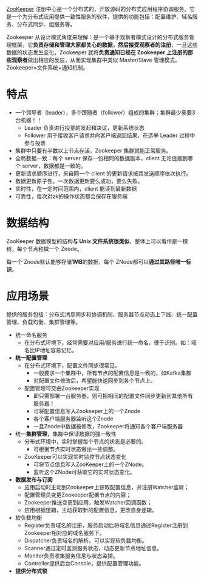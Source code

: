 [ZooKeeper](https://zookeeper.apache.org/) 注册中心是一个分布式的，开放源码的分布式应用程序协调服务。它是一个为分布式应用提供一致性服务的软件，提供的功能包括：配置维护、域名服务、分布式同步、组服务等。

Zookeeper 从设计模式角度来理解：是一个基于观察者模式设计的分布式服务管理框架，它**负责存储和管理大家都关心的数据，然后接受观察者的注册**，一旦这些数据的状态发生变化，Zookeeper 就将**负责通知已经在 Zookeeper 上注册的那些观察者**做出相应的反应，从而实现集群中类似 Master/Slave 管理模式。Zookeeper=文件系统+通知机制。

# 特点

- 一个领导者（leader），多个跟随者（follower）组成的集群；集群最少需要3台机器！！
  - Leader 负责进行投票的发起和决议，更新系统状态
  - Follower 用于接收客户请求并向客户端返回结果，在选举 Leader 过程中参与投票
- 集群中只要有半数以上节点存活，Zookeeper 集群就能正常服务。
- 全局数据一致：每个 server 保存一份相同的数据副本，client 无论连接到哪个 server，数据都是一致的。
- 更新请求顺序进行，来自同一个 client 的更新请求按其发送顺序依次执行。
- 数据更新原子性，一次数据更新要么成功，要么失败。
- 实时性，在一定时间范围内，client 能读到最新数据
- 可靠性，每次对zk的操作状态都会保存在服务端



# 数据结构

ZooKeeper 数据模型的结构**与 Unix 文件系统很类似**，整体上可以看作是一棵树，每个节点称做一个 Znode。

每一个 Znode默认能够存储**1MB**的数据，每个 ZNode都可以**通过其路径唯一标识**。



# 应用场景

提供的服务包括：分布式消息同步和协调机制、服务器节点动态上下线、统一配置管理、负载均衡、集群管理等。

- 统一命名服务
  - 在分布式环境下，经常需要对应用/服务进行统一命名，便于识别。如：域名比IP地址容易记忆。
- **统一配置管理**
  - 在分布式环境下，配置文件同步很常见。
    - 一般要求一个集群中，所有节点的配置信息是一致的，如Kafka集群
    - 对配置文件修改后，希望能快速同步到各个节点上。
  - 配置管理可交由Zookeeper实现
    - 即只需部署一台服务器，则可把相同的配置文件同步更新到其他所有服务器！
    - 可将配置信息写入Zookeeper上的一个Znode
    - 各个客户端服务器监听这个Znode
    - 一旦Znode中数据被修改，Zookeeper将通知各个客户端服务器
- 统一**集群管理**，集群中保证数据的强一致性
  - 分布式环境中，实时掌握每个节点的状态是必要的。
    - 可根据节点实时状态做出一些调整。
  - ZooKeeper可以实现实时监控节点状态变化
    - 可将节点信息写入ZooKeeper上的一个ZNode。
    - 监听这个ZNode可获取它的实时状态变化。
- **数据发布与订阅**
  - 应用启动时主动到Zookeeper上获取配置信息，并注册Watcher监听；
  - 配置管理员变更Zookeeper配置节点的内容；
  - Zookeeper推送变更到应用，触发Watcher回调函数；
  - 应用根据逻辑，主动获取新的配置信息，更改自身逻辑。
- 软负载均衡
  - Register负责域名的注册，服务启动后将域名信息通过Register注册到Zookeeper相对应的域名服务下。
  - Dispatcher负责域名的解析。可以实现软负载均衡。
  - Scanner通过定时监测服务状态，动态更新节点地址信息。
  - Monitor负责收集服务信息与状态监控。
  - Controller提供后台Console，提供配置管理功能。
- **提供分布式锁**





